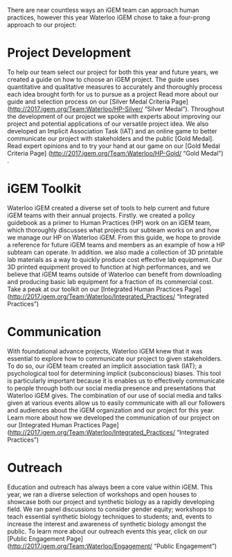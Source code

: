 There are near countless ways an iGEM team can approach human practices, however this year Waterloo iGEM chose to take a four-prong approach to our project:

# Project Development
To help our team select our project for both this year and future years, we created a guide on how to choose an iGEM project. The guide uses quantitative and qualitative measures to accurately and thoroughly process each idea brought forth for us to pursue as a project Read more about our guide and selection process on our [Silver Medal Criteria Page](http://2017.igem.org/Team:Waterloo/HP-Silver/ “Silver Medal”). 
Throughout the development of our project we spoke with  experts about improving our project and potential applications of our versatile project idea. We also developed an Implicit Association Task (IAT) and an online game to better communicate our project with stakeholders and the public [Gold Medal]. Read expert opinions and to try your hand at our game on our [Gold Medal Criteria Page] (http://2017.igem.org/Team:Waterloo/HP-Gold/ “Gold Medal”) . 

# iGEM Toolkit

Waterloo iGEM created a diverse set of tools to help current and future iGEM  teams with their annual projects.  Firstly. we created a policy guidebook as a primer to Human Practices (HP) work on an iGEM team, which thoroughly discusses what projects our subteam works on and how we manage our HP on Waterloo iGEM. From this guide, we hope to provide a reference for future iGEM teams and members as an example of how a HP subteam can operate. In addition. we also made a collection of 3D printable lab materials as a way to quickly produce cost effective lab equipment. Our 3D printed equipment proved to function at high performances, and we believe that iGEM teams outside of Waterloo can benefit from downloading and producing basic lab equipment for a fraction of its commercial cost. Take a peak at our toolkit on our [Integrated Human Practices Page](http://2017.igem.org/Team:Waterloo/Integrated_Practices/ “Integrated Practices”)

# Communication 
With foundational advance projects, Waterloo iGEM knew that it was essential to explore how to communicate our project to given stakeholders. To do so, our iGEM team created an implicit association task (IAT); a psychological tool for determining implicit (subconscious) biases. This tool is particularly important because it is enables us to effectively communicate to people through both our social media presence and presentations that Waterloo iGEM gives. The combination of our use of social media and talks given at various events allow us to easily communicate with all our followers and audiences about the iGEM organization and our project for this year. Learn more about how we developed the communication of our project on our [Integrated Human Practices Page](http://2017.igem.org/Team:Waterloo/Integrated_Practices/ “Integrated Practices”)

# Outreach 
Education and outreach has always been a core value within  iGEM. This year, we ran a diverse selection of workshops and open houses to  showcase  both our project and synthetic biology as a rapidly developing field. We ran panel discussions to consider gender equity; workshops to teach essential synthetic biology techniques to students; and, events to  increase the interest and awareness of synthetic biology amongst the public. To learn more about our outreach events this year, click on our  [Public Engagement Page](http://2017.igem.org/Team:Waterloo/Engagement/ “Public Engagement”)
